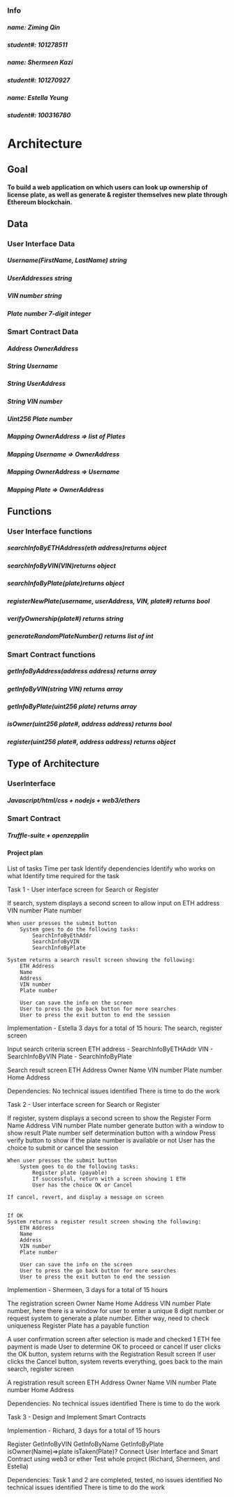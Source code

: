 ### Info ###
##### name: Ziming Qin #####
##### student#: 101278511 #####
##### name: Shermeen Kazi #####
##### student#: 101270927 #####
##### name: Estella Yeung #####
##### student#: 100316780 #####

# Architecture
## Goal
#### To build a web application on which users can look up ownership of license plate, as well as generate & register themselves new plate through Ethereum blockchain.
## Data
### User Interface Data
##### Username(FirstName, LastName) string
##### UserAddresses string
##### VIN number string
##### Plate number 7-digit integer
### Smart Contract Data
##### Address OwnerAddress
##### String Username
##### String UserAddress
##### String VIN number
##### Uint256 Plate number
##### Mapping OwnerAddress => list of Plates
##### Mapping Username => OwnerAddress
##### Mapping OwnerAddress => Username
##### Mapping Plate => OwnerAddress
## Functions
### User Interface functions
##### searchInfoByETHAddress(eth address)returns object
##### searchInfoByVIN(VIN)returns object
##### searchInfoByPlate(plate)returns object
##### registerNewPlate(username, userAddress, VIN, plate#) returns bool
##### verifyOwnership(plate#) returns string
##### generateRandomPlateNumber() returns list of int
### Smart Contract functions
##### getInfoByAddress(address address) returns array
##### getInfoByVIN(string VIN) returns array
##### getInfoByPlate(uint256 plate) returns array
##### isOwner(uint256 plate#, address address) returns bool
##### register(uint256 plate#, address address) returns object
## Type of Architecture
### UserInterface
##### Javascript/html/css + nodejs + web3/ethers
### Smart Contract
##### Truffle-suite + openzepplin

#### Project plan
List of tasks
Time per task
Identify dependencies
Identify who works on what 
Identify time required for the task


Task 1 - User interface screen for Search or Register 

If search, system displays a second screen to allow input on
ETH address	
VIN number
Plate number
	
	When user presses the submit button
		System goes to do the following tasks:
			SearchInfoByEthAddr
			SearchInfoByVIN
			SearchInfoByPlate

	System returns a search result screen showing the following:
		ETH Address
		Name
		Address
		VIN number
		Plate number

		User can save the info on the screen
		User to press the go back button for more searches
		User to press the exit button to end the session 

Implementation - Estella 3 days for a total of 15 hours:
The search, register screen

Input search criteria screen
ETH address - SearchInfoByETHAddr
VIN - SearchInfoByVIN
Plate - SearchInfoByPlate

Search result screen
ETH Address
Owner Name
VIN number
Plate number
Home Address

Dependencies:
No technical issues identified
There is time to do the work


Task 2 - User interface screen for Search or Register 

If register, system displays a second screen to show the Register Form
Name
Address	
VIN number
Plate number generate button with a window to show result
Plate number self determination button with a window
Press verify button to show if the plate number is available or not
User has the choice to submit or cancel the session
	
	
	When user presses the submit button
		System goes to do the following tasks:
			Register plate (payable)
			If successful, return with a screen showing 1 ETH 
			User has the choice OK or Cancel		
	
	If cancel, revert, and display a message on screen


	If OK
	System returns a register result screen showing the following:
		ETH Address
		Name
		Address
		VIN number
		Plate number

		User can save the info on the screen
		User to press the go back button for more searches
		User to press the exit button to end the session 

Implemention - Shermeen, 3 days for a total of 15 hours

The registration screen
Owner Name
Home Address
VIN number
Plate number, here there is a window for user to enter a unique 8 digit number or request system to generate a plate number.  Either way, need to check uniqueness
Register Plate has a payable function

A user confirmation screen after selection is made and checked 
1 ETH fee payment is made
User to determine OK to proceed or cancel
If user clicks the OK button, system returns with the Registration Result screen
If user clicks the Cancel button, system reverts everything, goes back to the main search, register screen

A registration result screen
ETH Address
Owner Name
VIN number
Plate number
Home Address

Dependencies:
No technical issues identified
There is time to do the work


Task 3 - Design and Implement Smart Contracts 

Implemention - Richard, 3 days for a total of 15 hours


Register
GetInfoByVIN
GetInfoByName
GetInfoByPlate
isOwner(Name)=>plate
isTaken(Plate)?
Connect User Interface and Smart Contract using web3 or ether
Test whole project (Richard, Shermeen, and Estella)

Dependencies:
Task 1 and 2 are completed, tested, no issues identified
No technical issues identified
There is time to do the work
